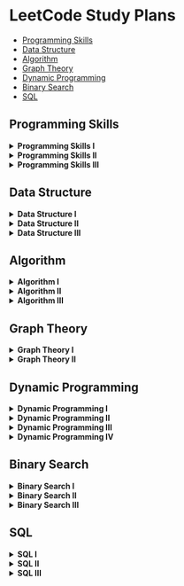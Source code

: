 # LeetCode Study Plans

- [Programming Skills](#programming-skills)
- [Data Structure](#data-structure)
- [Algorithm](#algorithm)
- [Graph Theory](#graph-theory)
- [Dynamic Programming](#dynamic-programming)
- [Binary Search](#binary-search)
- [SQL](#sql)

## Programming Skills

<details>
	<summary><b>Programming Skills I</b></summary>
	<ul>
		<li>1523. Count Odd Numbers in an Interval Range - *COMPLETED*</li>
		<li>1491. Average Salary Excluding the Minimum and Maximum Salary - *COMPLETED*</li>
		<li>0191. Number of 1 Bits - *COMPLETED*</li>
		<li>1281. Subtract the Product and Sum of Digits of an Integer - *COMPLETED*</li>
		<li>0976. Largest Perimeter Triangle - *COMPLETED*</li>
		<li>1779. Find Nearest Point That Has the Same X or Y Coordinate - *COMPLETED*</li>
		<li>1822. Sign of the Product of an Array - *COMPLETED*</li>
		<li>1502. Can Make Arithmetic Progression From Sequence</li>
		<li>0202. Happy Number</li>
		<li>1790. Check if One String Swap Can Make Strings Equal</li>
		<li>0589. N-ary Tree Preorder Traversal</li>
		<li>0496. Next Greater Element I</li>
		<li>1232. Check If It Is a Straight Line</li>
		<li>1588. Sum of All Odd Length Subarrays</li>
		<li>0283. Move Zeroes</li>
		<li>1672. Richest Customer Wealth</li>
		<li>1572. Matrix Diagonal Sum</li>
		<li>0566. Reshape the Matrix</li>
		<li>1768. Merge Strings Alternately</li>
		<li>1678. Goal Parser Interpretation</li>
		<li>0389. Find the Difference</li>
		<li>0709. To Lower Case</li>
		<li>1309. Decrypt String from Alphabet to Integer Mapping</li>
		<li>0953. Verifying an Alien Dictionary</li>
		<li>1290. Convert Binary Number in a Linked List to Integer</li>
		<li>0876. Middle of the Linked List</li>
		<li>0104. Maximum Depth of Binary Tree</li>
		<li>0404. Sum of Left Leaves</li>
		<li>1356. Sort Integers by The Number of 1 Bits</li>
		<li>0232. Implement Queue using Stacks</li>
		<li>0242. Valid Anagram</li>
		<li>0217. Contains Duplicate</li>
		<li>1603. Design Parking System</li>
		<li>0303. Range Sum Query - Immutable</li>
	</ul>
</details>
<details>
	<summary><b>Programming Skills II</b></summary>
	<ul>
		<li>0896. Monotonic Array</li>
		<li>0028. Implement strStr()</li>
		<li>0110. Balanced Binary Tree</li>
		<li>0459. Repeated Substring Pattern</li>
		<li>0150. Evaluate Reverse Polish Notation</li>
		<li>0066. Plus One</li>
		<li>1367. Linked List in Binary Tree</li>
		<li>0043. Multiply Strings</li>
		<li>0067. Add Binary</li>
		<li>0989. Add to Array-Form of Integer</li>
		<li>0739. Daily Temperatures</li>
		<li>0058. Length of Last Word</li>
		<li>0048. Rotate Image</li>
		<li>1886. Determine Whether Matrix Can Be Obtained By Rotation</li>
		<li>0054. Spiral Matrix</li>
		<li>0973. K Closest Points to Origin</li>
		<li>1630. Arithmetic Subarrays</li>
		<li>0429. N-ary Tree Level Order Traversal</li>
		<li>0503. Next Greater Element II</li>
		<li>0556. Next Greater Element III</li>
		<li>1376. Time Needed to Inform All Employees</li>
		<li>0049. Group Anagrams</li>
		<li>0438. Find All Anagrams in a String</li>
		<li>0713. Subarray Product Less Than K</li>
		<li>0304. Range Sum Query 2D - Immutable</li>
		<li>0910. Smallest Range II</li>
		<li>0143. Reorder List</li>
		<li>0138. Copy List with Random Pointer</li>
		<li>0002. Add Two Numbers</li>
		<li>0445. Add Two Numbers II</li>
		<li>0061. Rotate List</li>
		<li>0173. Binary Search Tree Iterator</li>
		<li>1845. Seat Reservation Manager</li>
		<li>0860. Lemonade Change</li>
		<li>0155. Min Stack</li>
		<li>0341. Flatten Nested List Iterator</li>
		<li>1797. Design Authentication Manager</li>
		<li>0707. Design Linked List</li>
		<li>0380. Insert Delete GetRandom O(1)</li>
		<li>0622. Design Circular Queue</li>
		<li>0729. My Calendar I</li>
	</ul>
</details>
<details>
	<summary><b>Programming Skills III</b></summary>
	<ul>
		<li>1634. Add Two Polynomials Represented as Linked Lists</li>
		<li>0369. Plus One Linked List</li>
		<li>1836. Remove Duplicates From an Unsorted Linked List</li>
		<li>0426. Convert Binary Search Tree to Sorted Doubly Linked List</li>
		<li>0325. Maximum Size Subarray Sum Equals k</li>
		<li>0209. Minimum Size Subarray Sum</li>
		<li>0525. Contiguous Array</li>
		<li>1798. Maximum Number of Consecutive Values You Can Make</li>
		<li>0255. Verify Preorder Sequence in Binary Search Tree</li>
		<li>0224. Basic Calculator</li>
		<li>0901. Online Stock Span</li>
		<li>0241. Different Ways to Add Parentheses</li>
		<li>0449. Serialize and Deserialize BST</li>
		<li>0008. String to Integer (atoi)</li>
		<li>0148. Sort List</li>
		<li>0023. Merge k Sorted Lists</li>
		<li>0708. Insert into a Sorted Circular Linked List</li>
		<li>0282. Expression Add Operators</li>
		<li>0227. Basic Calculator II</li>
		<li>0772. Basic Calculator III</li>
		<li>0641. Design Circular Deque</li>
		<li>1352. Product of the Last K Numbers</li>
		<li>1597. Build Binary Expression Tree From Infix Expression</li>
		<li>0214. Shortest Palindrome</li>
		<li>0065. Valid Number</li>
		<li>0208. Implement Trie (Prefix Tree)</li>
		<li>1804. Implement Trie II (Prefix Tree)</li>
		<li>0642. Design Search Autocomplete System</li>
		<li>0295. Find Median from Data Stream</li>
		<li>0895. Maximum Frequency Stack</li>
		<li>0146. LRU Cache</li>
		<li>0211. Design Add and Search Words Data Structure</li>
		<li>0297. Serialize and Deserialize Binary Tree</li>
		<li>0281. Zigzag Iterator</li>
		<li>0348. Design Tic-Tac-Toe</li>
		<li>1166. Design File System</li>
		<li>1586. Binary Search Tree Iterator II</li>
		<li>1570. Dot Product of Two Sparse Vectors</li>
		<li>1244. Design A Leaderboard</li>
		<li>1628. Design an Expression Tree With Evaluate Function</li>
		<li>0460. LFU Cache</li>
		<li>0244. Shortest Word Distance II</li>
		<li>0353. Design Snake Game</li>
		<li>0251. Flatten 2D Vector</li>
		<li>1622. Fancy Sequence</li>
		<li>0855. Exam Room</li>
		<li>0635. Design Log Storage System</li>
		<li>0631. Design Excel Sum Formula</li>
		<li>0307. Range Sum Query - Mutable</li>
		<li>0535. Encode and Decode TinyURL</li>
		<li>0431. Encode N-ary Tree to Binary Tree</li>
		<li>0381. Insert Delete GetRandom O(1) - Duplicates allowed</li>
		<li>1396. Design Underground System</li>
		<li>0715. Range Module</li>
	</ul>
</details>

## Data Structure

<details>
	<summary><b>Data Structure I</b></summary>
	<ul>
		<li>0217. Contains Duplicate</li>
		<li>0053. Maximum Subarray</li>
		<li>0001. Two Sum</li>
		<li>0088. Merge Sorted Array</li>
		<li>0350. Intersection of Two Arrays II</li>
		<li>0121. Best Time to Buy and Sell Stock</li>
		<li>0566. Reshape the Matrix</li>
		<li>0118. Pascal's Triangle</li>
		<li>0036. Valid Sudoku</li>
		<li>0074. Search a 2D Matrix</li>
		<li>0387. First Unique Character in a String</li>
		<li>0383. Ransom Note</li>
		<li>0242. Valid Anagram</li>
		<li>0141. Linked List Cycle</li>
		<li>0021. Merge Two Sorted Lists</li>
		<li>0203. Remove Linked List Elements</li>
		<li>0206. Reverse Linked List</li>
		<li>0083. Remove Duplicates from Sorted List</li>
		<li>0020. Valid Parentheses</li>
		<li>0232. Implement Queue using Stacks</li>
		<li>0144. Binary Tree Preorder Traversal</li>
		<li>0094. Binary Tree Inorder Traversal</li>
		<li>0145. Binary Tree Postorder Traversal</li>
		<li>0102. Binary Tree Level Order Traversal</li>
		<li>0104. Maximum Depth of Binary Tree</li>
		<li>0101. Symmetric Tree</li>
		<li>0226. Invert Binary Tree</li>
		<li>0112. Path Sum</li>
		<li>0700. Search in a Binary Search Tree</li>
		<li>0701. Insert into a Binary Search Tree</li>
		<li>0098. Validate Binary Search Tree</li>
		<li>0653. Two Sum IV - Input is a BST</li>
		<li>0235. Lowest Common Ancestor of a Binary Search Tree</li>
	</ul>
</details>
<details>
	<summary><b>Data Structure II</b></summary>
	<ul>
		<li>0136. Single Number</li>
		<li>0169. Majority Element</li>
		<li>0015. 3Sum</li>
		<li>0075. Sort Colors</li>
		<li>0056. Merge Intervals</li>
		<li>0706. Design HashMap</li>
		<li>0119. Pascal's Triangle II</li>
		<li>0048. Rotate Image</li>
		<li>0059. Spiral Matrix II</li>
		<li>0240. Search a 2D Matrix II</li>
		<li>0435. Non-overlapping Intervals</li>
		<li>0334. Increasing Triplet Subsequence</li>
		<li>0238. Product of Array Except Self</li>
		<li>0560. Subarray Sum Equals K</li>
		<li>0415. Add Strings</li>
		<li>0409. Longest Palindrome</li>
		<li>0290. Word Pattern</li>
		<li>0763. Partition Labels</li>
		<li>0049. Group Anagrams</li>
		<li>0043. Multiply Strings</li>
		<li>0187. Repeated DNA Sequences</li>
		<li>0005. Longest Palindromic Substring</li>
		<li>0002. Add Two Numbers</li>
		<li>0142. Linked List Cycle II</li>
		<li>0160. Intersection of Two Linked Lists</li>
		<li>0082. Remove Duplicates from Sorted List II</li>
		<li>0024. Swap Nodes in Pairs</li>
		<li>0707. Design Linked List</li>
		<li>0025. Reverse Nodes in k-Group</li>
		<li>0143. Reorder List</li>
		<li>0155. Min Stack</li>
		<li>1249. Minimum Remove to Make Valid Parentheses</li>
		<li>1823. Find the Winner of the Circular Game</li>
		<li>0108. Convert Sorted Array to Binary Search Tree</li>
		<li>0105. Construct Binary Tree from Preorder and Inorder Traversal</li>
		<li>0103. Binary Tree Zigzag Level Order Traversal</li>
		<li>0199. Binary Tree Right Side View</li>
		<li>0113. Path Sum II</li>
		<li>0450. Delete Node in a BST</li>
		<li>0230. Kth Smallest Element in a BST</li>
		<li>0173. Binary Search Tree Iterator</li>
		<li>0236. Lowest Common Ancestor of a Binary Tree</li>
		<li>0297. Serialize and Deserialize Binary Tree</li>
		<li>0997. Find the Town Judge</li>
		<li>1557. Minimum Number of Vertices to Reach All Nodes</li>
		<li>0841. Keys and Rooms</li>
		<li>0215. Kth Largest Element in an Array</li>
		<li>0347. Top K Frequent Elements</li>
		<li>0451. Sort Characters By Frequency</li>
		<li>0973. K Closest Points to Origin</li>
	</ul>
</details>
<details>
	<summary><b>Data Structure III</b></summary>
	<ul>
		<li>0325. Maximum Size Subarray Sum Equals k</li>
		<li>1151. Minimum Swaps to Group All 1's Together</li>
		<li>1588. Sum of All Odd Length Subarrays</li>
		<li>0452. Minimum Number of Arrows to Burst Balloons</li>
		<li>0128. Longest Consecutive Sequence</li>
		<li>0454. 4Sum II</li>
		<li>0448. Find All Numbers Disappeared in an Array</li>
		<li>1427. Perform String Shifts</li>
		<li>0409. Longest Palindrome</li>
		<li>0187. Repeated DNA Sequences</li>
		<li>0005. Longest Palindromic Substring</li>
		<li>0044. Wildcard Matching</li>
		<li>0214. Shortest Palindrome</li>
		<li>1634. Add Two Polynomials Represented as Linked Lists</li>
		<li>0369. Plus One Linked List</li>
		<li>0148. Sort List</li>
		<li>0138. Copy List with Random Pointer</li>
		<li>0430. Flatten a Multilevel Doubly Linked List</li>
		<li>0281. Zigzag Iterator</li>
		<li>0394. Decode String</li>
		<li>0739. Daily Temperatures</li>
		<li>0042. Trapping Rain Water</li>
		<li>0402. Remove K Digits</li>
		<li>0456. 132 Pattern</li>
		<li>0084. Largest Rectangle in Histogram</li>
		<li>0862. Shortest Subarray with Sum at Least K</li>
		<li>1602. Find Nearest Right Node in Binary Tree</li>
		<li>1469. Find All The Lonely Nodes</li>
		<li>1522. Diameter of N-Ary Tree</li>
		<li>0337. House Robber III</li>
		<li>1325. Delete Leaves With a Given Value</li>
		<li>0366. Find Leaves of Binary Tree</li>
		<li>0124. Binary Tree Maximum Path Sum</li>
		<li>0968. Binary Tree Cameras</li>
		<li>0886. Possible Bipartition</li>
		<li>0787. Cheapest Flights Within K Stops</li>
		<li>0261. Graph Valid Tree</li>
		<li>0547. Number of Provinces</li>
		<li>0990. Satisfiability of Equality Equations</li>
		<li>1319. Number of Operations to Make Network Connected</li>
		<li>0305. Number of Islands II</li>
		<li>1579. Remove Max Number of Edges to Keep Graph Fully Traversable</li>
		<li>0323. Number of Connected Components in an Undirected Graph</li>
		<li>1101. The Earliest Moment When Everyone Become Friends</li>
		<li>0253. Meeting Rooms II</li>
		<li>0023. Merge k Sorted Lists</li>
		<li>0378. Kth Smallest Element in a Sorted Matrix</li>
		<li>0295. Find Median from Data Stream</li>
		<li>0358. Rearrange String k Distance Apart</li>
		<li>0759. Employee Free Time</li>
		<li>0218. The Skyline Problem</li>
		<li>1756. Design Most Recently Used Queue</li>
		<li>0729. My Calendar I</li>
		<li>1606. Find Servers That Handled Most Number of Requests</li>
		<li>0208. Implement Trie (Prefix Tree)</li>
		<li>0211. Design Add and Search Words Data Structure</li>
		<li>1858. Longest Word With All Prefixes</li>
		<li>0212. Word Search II</li>
		<li>0336. Palindrome Pairs</li>
		<li>0642. Design Search Autocomplete System</li>
	</ul>
</details>

## Algorithm

<details>
	<summary><b>Algorithm I</b></summary>
	<ul>
		<li>0704. Binary Search</li>
		<li>0278. First Bad Version</li>
		<li>0035. Search Insert Position</li>
		<li>0977. Squares of a Sorted Array</li>
		<li>0189. Rotate Array</li>
		<li>0283. Move Zeroes</li>
		<li>0167. Two Sum II - Input Array Is Sorted</li>
		<li>0344. Reverse String</li>
		<li>0557. Reverse Words in a String III</li>
		<li>0876. Middle of the Linked List</li>
		<li>0019. Remove Nth Node From End of List</li>
		<li>0003. Longest Substring Without Repeating Characters</li>
		<li>0567. Permutation in String</li>
		<li>0733. Flood Fill</li>
		<li>0695. Max Area of Island</li>
		<li>0617. Merge Two Binary Trees</li>
		<li>0116. Populating Next Right Pointers in Each Node</li>
		<li>0542. 01 Matrix</li>
		<li>0994. Rotting Oranges</li>
		<li>0021. Merge Two Sorted Lists</li>
		<li>0206. Reverse Linked List</li>
		<li>0077. Combinations</li>
		<li>0046. Permutations</li>
		<li>0784. Letter Case Permutation</li>
		<li>0070. Climbing Stairs</li>
		<li>0198. House Robber</li>
		<li>0120. Triangle</li>
		<li>0231. Power of Two</li>
		<li>0191. Number of 1 Bits</li>
		<li>0190. Reverse Bits</li>
		<li>0136. Single Number</li>
	</ul>
</details>
<details>
	<summary><b>Algorithm II</b></summary>
	<ul>
		<li>0034. Find First and Last Position of Element in Sorted Array</li>
		<li>0033. Search in Rotated Sorted Array</li>
		<li>0074. Search a 2D Matrix</li>
		<li>0153. Find Minimum in Rotated Sorted Array</li>
		<li>0162. Find Peak Element</li>
		<li>0082. Remove Duplicates from Sorted List II</li>
		<li>0015. 3Sum</li>
		<li>0844. Backspace String Compare</li>
		<li>0986. Interval List Intersections</li>
		<li>0011. Container With Most Water</li>
		<li>0438. Find All Anagrams in a String</li>
		<li>0713. Subarray Product Less Than K</li>
		<li>0209. Minimum Size Subarray Sum</li>
		<li>0200. Number of Islands</li>
		<li>0547. Number of Provinces</li>
		<li>0117. Populating Next Right Pointers in Each Node II</li>
		<li>0572. Subtree of Another Tree</li>
		<li>1091. Shortest Path in Binary Matrix</li>
		<li>0130. Surrounded Regions</li>
		<li>0797. All Paths From Source to Target</li>
		<li>0078. Subsets</li>
		<li>0090. Subsets II</li>
		<li>0047. Permutations II</li>
		<li>0039. Combination Sum</li>
		<li>0040. Combination Sum II</li>
		<li>0017. Letter Combinations of a Phone Number</li>
		<li>0022. Generate Parentheses</li>
		<li>0079. Word Search</li>
		<li>0213. House Robber II</li>
		<li>0055. Jump Game</li>
		<li>0045. Jump Game II</li>
		<li>0062. Unique Paths</li>
		<li>0005. Longest Palindromic Substring</li>
		<li>0413. Arithmetic Slices</li>
		<li>0091. Decode Ways</li>
		<li>0139. Word Break</li>
		<li>0300. Longest Increasing Subsequence</li>
		<li>0673. Number of Longest Increasing Subsequence</li>
		<li>1143. Longest Common Subsequence</li>
		<li>0583. Delete Operation for Two Strings</li>
		<li>0072. Edit Distance</li>
		<li>0322. Coin Change</li>
		<li>0343. Integer Break</li>
		<li>0201. Bitwise AND of Numbers Range</li>
		<li>0384. Shuffle an Array</li>
		<li>0202. Happy Number</li>
		<li>0149. Max Points on a Line</li>
	</ul>
</details>
<details>
	<summary><b>Algorithm III</b></summary>
	<ul>
		<li>1060. Missing Element in Sorted Array</li>
		<li>1901. Find a Peak Element II</li>
		<li>1231. Divide Chocolate</li>
		<li>1182. Shortest Distance to Target Color</li>
		<li>1229. Meeting Scheduler</li>
		<li>0287. Find the Duplicate Number</li>
		<li>0042. Trapping Rain Water</li>
		<li>1868. Product of Two Run-Length Encoded Arrays</li>
		<li>0159. Longest Substring with At Most Two Distinct Characters</li>
		<li>0340. Longest Substring with At Most K Distinct Characters</li>
		<li>1004. Max Consecutive Ones III</li>
		<li>0239. Sliding Window Maximum</li>
		<li>0076. Minimum Window Substring</li>
		<li>0286. Walls and Gates</li>
		<li>0417. Pacific Atlantic Water Flow</li>
		<li>1469. Find All The Lonely Nodes</li>
		<li>0582. Kill Process</li>
		<li>0863. All Nodes Distance K in Binary Tree</li>
		<li>0752. Open the Lock</li>
		<li>1319. Number of Operations to Make Network Connected</li>
		<li>1368. Minimum Cost to Make at Least One Valid Path in a Grid</li>
		<li>1192. Critical Connections in a Network</li>
		<li>0254. Factor Combinations</li>
		<li>0394. Decode String</li>
		<li>0051. N-Queens</li>
		<li>0037. Sudoku Solver</li>
		<li>0010. Regular Expression Matching</li>
		<li>0241. Different Ways to Add Parentheses</li>
		<li>0301. Remove Invalid Parentheses</li>
		<li>0489. Robot Room Cleaner</li>
		<li>0053. Maximum Subarray</li>
		<li>0004. Median of Two Sorted Arrays</li>
		<li>0315. Count of Smaller Numbers After Self</li>
		<li>0309. Best Time to Buy and Sell Stock with Cooldown</li>
		<li>0714. Best Time to Buy and Sell Stock with Transaction Fee</li>
		<li>0410. Split Array Largest Sum</li>
		<li>0337. House Robber III</li>
		<li>0221. Maximal Square</li>
		<li>0085. Maximal Rectangle</li>
		<li>0486. Predict the Winner</li>
		<li>0131. Palindrome Partitioning</li>
		<li>0132. Palindrome Partitioning II</li>
		<li>0416. Partition Equal Subset Sum</li>
		<li>0983. Minimum Cost For Tickets</li>
		<li>0123. Best Time to Buy and Sell Stock III</li>
		<li>0174. Dungeon Game</li>
		<li>0207. Course Schedule</li>
		<li>0210. Course Schedule II</li>
		<li>0310. Minimum Height Trees</li>
		<li>0329. Longest Increasing Path in a Matrix</li>
		<li>1136. Parallel Courses</li>
		<li>0269. Alien Dictionary</li>
		<li>0260. Single Number III</li>
		<li>0864. Shortest Path to Get All Keys</li>
		<li>0995. Minimum Number of K Consecutive Bit Flips</li>
		<li>1396. Design Underground System</li>
		<li>0146. LRU Cache</li>
		<li>0981. Time Based Key-Value Store</li>
		<li>0715. Range Module</li>
		<li>0460. LFU Cache</li>
	</ul>
</details>

## Graph Theory

<details>
	<summary><b>Graph Theory I</b></summary>
	<ul>
		<li>0733. Flood Fill</li>
		<li>0200. Number of Islands</li>
		<li>0695. Max Area of Island</li>
		<li>1254. Number of Closed Islands</li>
		<li>1020. Number of Enclaves</li>
		<li>1905. Count Sub Islands</li>
		<li>1162. As Far from Land as Possible</li>
		<li>0417. Pacific Atlantic Water Flow</li>
		<li>1091. Shortest Path in Binary Matrix</li>
		<li>0542. 01 Matrix</li>
		<li>0934. Shortest Bridge</li>
		<li>1926. Nearest Exit from Entrance in Maze</li>
		<li>0797. All Paths From Source to Target</li>
		<li>0841. Keys and Rooms</li>
		<li>0547. Number of Provinces</li>
		<li>1319. Number of Operations to Make Network Connected</li>
		<li>1376. Time Needed to Inform All Employees</li>
		<li>0802. Find Eventual Safe States</li>
		<li>1129. Shortest Path with Alternating Colors</li>
		<li>1466. Reorder Routes to Make All Paths Lead to the City Zero</li>
		<li>0847. Shortest Path Visiting All Nodes</li>
		<li>1306. Jump Game III</li>
		<li>1654. Minimum Jumps to Reach Home</li>
		<li>0365. Water and Jug Problem</li>
		<li>0433. Minimum Genetic Mutation</li>
		<li>0752. Open the Lock</li>
		<li>0127. Word Ladder</li>
		<li>0997. Find the Town Judge</li>
		<li>1557. Minimum Number of Vertices to Reach All Nodes</li>
		<li>1615. Maximal Network Rank</li>
		<li>0886. Possible Bipartition</li>
		<li>0785. Is Graph Bipartite?</li>
	</ul>
</details>
<details>
	<summary><b>Graph Theory II</b></summary>
	<ul>
		<li>0261. Graph Valid Tree</li>
		<li>0684. Redundant Connection</li>
		<li>0685. Redundant Connection II</li>
		<li>1579. Remove Max Number of Edges to Keep Graph Fully Traversable</li>
		<li>1101. The Earliest Moment When Everyone Become Friends</li>
		<li>0990. Satisfiability of Equality Equations</li>
		<li>1061. Lexicographically Smallest Equivalent String</li>
		<li>0737. Sentence Similarity II</li>
		<li>1258. Synonymous Sentences</li>
		<li>1202. Smallest String With Swaps</li>
		<li>0721. Accounts Merge</li>
		<li>0839. Similar String Groups</li>
		<li>0305. Number of Islands II</li>
		<li>0924. Minimize Malware Spread</li>
		<li>0928. Minimize Malware Spread II</li>
		<li>1627. Graph Connectivity With Threshold</li>
		<li>1697. Checking Existence of Edge Length Limited Paths</li>
		<li>0352. Data Stream as Disjoint Intervals</li>
		<li>0207. Course Schedule</li>
		<li>0210. Course Schedule II</li>
		<li>0310. Minimum Height Trees</li>
		<li>1136. Parallel Courses</li>
		<li>0269. Alien Dictionary</li>
		<li>1857. Largest Color Value in a Directed Graph</li>
		<li>1591. Strange Printer II</li>
		<li>1203. Sort Items by Groups Respecting Dependencies</li>
		<li>1135. Connecting Cities With Minimum Cost</li>
		<li>1584. Min Cost to Connect All Points</li>
		<li>1168. Optimize Water Distribution in a Village</li>
		<li>0778. Swim in Rising Water</li>
		<li>1489. Find Critical and Pseudo-Critical Edges in Minimum Spanning Tree</li>
		<li>0787. Cheapest Flights Within K Stops</li>
		<li>1631. Path With Minimum Effort</li>
		<li>1514. Path with Maximum Probability</li>
		<li>1928. Minimum Cost to Reach Destination in Time</li>
		<li>1368. Minimum Cost to Make at Least One Valid Path in a Grid</li>
		<li>0743. Network Delay Time</li>
		<li>0505. The Maze II</li>
		<li>0499. The Maze III</li>
		<li>1334. Find the City With the Smallest Number of Neighbors at a Threshold Distance</li>
		<li>1462. Course Schedule IV</li>
		<li>1786. Number of Restricted Paths From First to Last Node</li>
		<li>0323. Number of Connected Components in an Undirected Graph</li>
		<li>0490. The Maze</li>
		<li>0317. Shortest Distance from All Buildings</li>
		<li>1263. Minimum Moves to Move a Box to Their Target Location</li>
		<li>1345. Jump Game IV</li>
		<li>0864. Shortest Path to Get All Keys</li>
		<li>0913. Cat and Mouse</li>
		<li>0694. Number of Distinct Islands</li>
		<li>0834. Sum of Distances in Tree</li>
		<li>1494. Parallel Courses II</li>
		<li>1192. Critical Connections in a Network</li>
	</ul>
</details>

## Dynamic Programming

<details>
	<summary><b>Dynamic Programming I</b></summary>
	<ul>
		<li>0509. Fibonacci Number</li>
		<li>1137. N-th Tribonacci Number</li>
		<li>0070. Climbing Stairs</li>
		<li>0746. Min Cost Climbing Stairs</li>
		<li>0198. House Robber</li>
		<li>0213. House Robber II</li>
		<li>0740. Delete and Earn</li>
		<li>0055. Jump Game</li>
		<li>0045. Jump Game II</li>
		<li>0053. Maximum Subarray</li>
		<li>0918. Maximum Sum Circular Subarray</li>
		<li>0152. Maximum Product Subarray</li>
		<li>1567. Maximum Length of Subarray With Positive Product</li>
		<li>1014. Best Sightseeing Pair</li>
		<li>0121. Best Time to Buy and Sell Stock</li>
		<li>0122. Best Time to Buy and Sell Stock II</li>
		<li>0309. Best Time to Buy and Sell Stock with Cooldown</li>
		<li>0714. Best Time to Buy and Sell Stock with Transaction Fee</li>
		<li>0139. Word Break</li>
		<li>0042. Trapping Rain Water</li>
		<li>0413. Arithmetic Slices</li>
		<li>0091. Decode Ways</li>
		<li>0264. Ugly Number II</li>
		<li>0096. Unique Binary Search Trees</li>
		<li>0118. Pascal's Triangle</li>
		<li>0119. Pascal's Triangle II</li>
		<li>0931. Minimum Falling Path Sum</li>
		<li>0120. Triangle</li>
		<li>1314. Matrix Block Sum</li>
		<li>0304. Range Sum Query 2D - Immutable</li>
		<li>0062. Unique Paths</li>
		<li>0063. Unique Paths II</li>
		<li>0064. Minimum Path Sum</li>
		<li>0221. Maximal Square</li>
		<li>0005. Longest Palindromic Substring</li>
		<li>0516. Longest Palindromic Subsequence</li>
		<li>0300. Longest Increasing Subsequence</li>
		<li>0376. Wiggle Subsequence</li>
		<li>0392. Is Subsequence</li>
		<li>1143. Longest Common Subsequence</li>
		<li>0072. Edit Distance</li>
		<li>0322. Coin Change</li>
		<li>0518. Coin Change 2</li>
		<li>0377. Combination Sum IV</li>
		<li>0343. Integer Break</li>
		<li>0279. Perfect Squares</li>
	</ul>
</details>
<details>
	<summary><b>Dynamic Programming II</b></summary>
	<ul>
		<li>0509. Fibonacci Number</li>
		<li>0070. Climbing Stairs</li>
		<li>0746. Min Cost Climbing Stairs</li>
		<li>0053. Maximum Subarray</li>
		<li>0198. House Robber</li>
		<li>0213. House Robber II</li>
		<li>0256. Paint House</li>
		<li>0265. Paint House II</li>
		<li>0121. Best Time to Buy and Sell Stock</li>
		<li>0714. Best Time to Buy and Sell Stock with Transaction Fee</li>
		<li>0309. Best Time to Buy and Sell Stock with Cooldown</li>
		<li>0152. Maximum Product Subarray</li>
		<li>0487. Max Consecutive Ones II</li>
		<li>0376. Wiggle Subsequence</li>
		<li>1746. Maximum Subarray Sum After One Operation</li>
		<li>1230. Toss Strange Coins</li>
		<li>1143. Longest Common Subsequence</li>
		<li>1035. Uncrossed Lines</li>
		<li>0712. Minimum ASCII Delete Sum for Two Strings</li>
		<li>0300. Longest Increasing Subsequence</li>
		<li>0673. Number of Longest Increasing Subsequence</li>
		<li>1048. Longest String Chain</li>
		<li>0646. Maximum Length of Pair Chain</li>
		<li>0368. Largest Divisible Subset</li>
		<li>0647. Palindromic Substrings</li>
		<li>0005. Longest Palindromic Substring</li>
		<li>1055. Shortest Way to Form String</li>
		<li>0516. Longest Palindromic Subsequence</li>
		<li>0064. Minimum Path Sum</li>
		<li>0562. Longest Line of Consecutive One in Matrix</li>
		<li>1182. Shortest Distance to Target Color</li>
		<li>0343. Integer Break</li>
		<li>0238. Product of Array Except Self</li>
		<li>0139. Word Break</li>
		<li>0254. Factor Combinations</li>
		<li>0329. Longest Increasing Path in a Matrix</li>
		<li>0062. Unique Paths</li>
		<li>0063. Unique Paths II</li>
		<li>0576. Out of Boundary Paths</li>
		<li>0650. 2 Keys Keyboard</li>
		<li>0361. Bomb Enemy</li>
		<li>0096. Unique Binary Search Trees</li>
		<li>1130. Minimum Cost Tree From Leaf Values</li>
		<li>0322. Coin Change</li>
		<li>0518. Coin Change 2</li>
		<li>0039. Combination Sum</li>
		<li>0279. Perfect Squares</li>
		<li>0416. Partition Equal Subset Sum</li>
		<li>0494. Target Sum</li>
	</ul>
</details>
<details>
	<summary><b>Dynamic Programming III</b></summary>
	<ul>
		<li>1884. Egg Drop With 2 Eggs and N Floors</li>
		<li>0887. Super Egg Drop</li>
		<li>0123. Best Time to Buy and Sell Stock III</li>
		<li>0188. Best Time to Buy and Sell Stock IV</li>
		<li>1751. Maximum Number of Events That Can Be Attended II</li>
		<li>1235. Maximum Profit in Job Scheduling</li>
		<li>1259. Handshakes That Don't Cross</li>
		<li>1478. Allocate Mailboxes</li>
		<li>0115. Distinct Subsequences</li>
		<li>0435. Non-overlapping Intervals</li>
		<li>0452. Minimum Number of Arrows to Burst Balloons</li>
		<li>0072. Edit Distance</li>
		<li>1682. Longest Palindromic Subsequence II</li>
		<li>1062. Longest Repeating Substring</li>
		<li>1092. Shortest Common Supersequence</li>
		<li>0010. Regular Expression Matching</li>
		<li>1216. Valid Palindrome III</li>
		<li>0727. Minimum Window Subsequence</li>
		<li>0741. Cherry Pickup</li>
		<li>1463. Cherry Pickup II</li>
		<li>0140. Word Break II</li>
		<li>0351. Android Unlock Patterns</li>
		<li>0688. Knight Probability in Chessboard</li>
		<li>0750. Number Of Corner Rectangles</li>
		<li>0651. 4 Keys Keyboard</li>
		<li>0634. Find the Derangement of An Array</li>
		<li>1692. Count Ways to Distribute Candies</li>
		<li>0418. Sentence Screen Fitting</li>
		<li>0312. Burst Balloons</li>
		<li>1246. Palindrome Removal</li>
		<li>0040. Combination Sum II</li>
		<li>0983. Minimum Cost For Tickets</li>
		<li>1049. Last Stone Weight II</li>
		<li>0879. Profitable Schemes</li>
		<li>0486. Predict the Winner</li>
		<li>1406. Stone Game III</li>
		<li>1510. Stone Game IV</li>
		<li>0464. Can I Win</li>
		<li>1140. Stone Game II</li>
		<li>0698. Partition to K Equal Sum Subsets</li>
		<li>1066. Campus Bikes II</li>
		<li>1434. Number of Ways to Wear Different Hats to Each Other</li>
		<li>0902. Numbers At Most N Given Digit Set</li>
		<li>0600. Non-negative Integers without Consecutive Ones</li>
		<li>1067. Digit Count in Range</li>
		<li>0298. Binary Tree Longest Consecutive Sequence</li>
		<li>0549. Binary Tree Longest Consecutive Sequence II</li>
		<li>0333. Largest BST Subtree</li>
		<li>1273. Delete Tree Nodes</li>
		<li>0568. Maximum Vacation Days</li>
	</ul>
</details>
<details>
	<summary><b>Dynamic Programming IV</b></summary>
	<ul>
		<li>0123. Best Time to Buy and Sell Stock III</li>
		<li>0188. Best Time to Buy and Sell Stock IV</li>
		<li>1751. Maximum Number of Events That Can Be Attended II</li>
		<li>1235. Maximum Profit in Job Scheduling</li>
		<li>1259. Handshakes That Don't Cross</li>
		<li>1478. Allocate Mailboxes</li>
		<li>0032. Longest Valid Parentheses</li>
		<li>1105. Filling Bookcase Shelves</li>
		<li>1277. Count Square Submatrices with All Ones</li>
		<li>0361. Bomb Enemy</li>
		<li>1155. Number of Dice Rolls With Target Sum</li>
		<li>1269. Number of Ways to Stay in the Same Place After Some Steps</li>
		<li>1575. Count All Possible Routes</li>
		<li>1639. Number of Ways to Form a Target String Given a Dictionary</li>
		<li>0940. Distinct Subsequences II</li>
		<li>1866. Number of Ways to Rearrange Sticks With K Sticks Visible</li>
		<li>1420. Build Array Where You Can Find The Maximum Exactly K Comparisons</li>
		<li>0688. Knight Probability in Chessboard</li>
		<li>0837. New 21 Game</li>
		<li>1547. Minimum Cost to Cut a Stick</li>
		<li>1312. Minimum Insertion Steps to Make a String Palindrome</li>
		<li>1278. Palindrome Partitioning III</li>
		<li>1000. Minimum Cost to Merge Stones</li>
		<li>0664. Strange Printer</li>
		<li>0546. Remove Boxes</li>
		<li>0294. Flip Game II</li>
		<li>1406. Stone Game III</li>
		<li>1510. Stone Game IV</li>
		<li>1140. Stone Game II</li>
		<li>0526. Beautiful Arrangement</li>
		<li>1879. Minimum XOR Sum of Two Arrays</li>
		<li>0980. Unique Paths III</li>
		<li>0847. Shortest Path Visiting All Nodes</li>
		<li>1125. Smallest Sufficient Team</li>
		<li>0691. Stickers to Spell Word</li>
		<li>1655. Distribute Repeating Integers</li>
		<li>1349. Maximum Students Taking Exam</li>
		<li>1434. Number of Ways to Wear Different Hats to Each Other</li>
		<li>1799. Maximize Score After N Operations</li>
		<li>1815. Maximum Number of Groups Getting Fresh Donuts</li>
		<li>1012. Numbers With Repeated Digits</li>
		<li>1067. Digit Count in Range</li>
		<li>0865. Smallest Subtree with all the Deepest Nodes</li>
		<li>1372. Longest ZigZag Path in a Binary Tree</li>
		<li>0894. All Possible Full Binary Trees</li>
		<li>0337. House Robber III</li>
		<li>0124. Binary Tree Maximum Path Sum</li>
		<li>1130. Minimum Cost Tree From Leaf Values</li>
		<li>0968. Binary Tree Cameras</li>
		<li>1483. Kth Ancestor of a Tree Node</li>
		<li>1425. Constrained Subsequence Sum</li>
		<li>0446. Arithmetic Slices II - Subsequence</li>
		<li>0975. Odd Even Jump</li>
		<li>1687. Delivering Boxes from Storage to Ports</li>
		<li>1055. Shortest Way to Form String</li>
		<li>0174. Dungeon Game</li>
		<li>0514. Freedom Trail</li>
		<li>1473. Paint House III</li>
		<li>0471. Encode String with Shortest Length</li>
		<li>1240. Tiling a Rectangle with the Fewest Squares</li>
	</ul>
</details>

## Binary Search

<details>
	<summary><b>Binary Search I</b></summary>
	<ul>
		<li>0704. Binary Search</li>
		<li>0374. Guess Number Higher or Lower</li>
		<li>0035. Search Insert Position</li>
		<li>0852. Peak Index in a Mountain Array</li>
		<li>0367. Valid Perfect Square</li>
		<li>1385. Find the Distance Value Between Two Arrays</li>
		<li>0069. Sqrt(x)</li>
		<li>0744. Find Smallest Letter Greater Than Target</li>
		<li>0278. First Bad Version</li>
		<li>0034. Find First and Last Position of Element in Sorted Array</li>
		<li>0441. Arranging Coins</li>
		<li>1539. Kth Missing Positive Number</li>
		<li>0167. Two Sum II - Input Array Is Sorted</li>
		<li>1608. Special Array With X Elements Greater Than or Equal X</li>
		<li>1351. Count Negative Numbers in a Sorted Matrix</li>
		<li>0074. Search a 2D Matrix</li>
		<li>1337. The K Weakest Rows in a Matrix</li>
		<li>1346. Check If N and Its Double Exist</li>
		<li>0350. Intersection of Two Arrays II</li>
		<li>0633. Sum of Square Numbers</li>
		<li>1855. Maximum Distance Between a Pair of Values</li>
		<li>0033. Search in Rotated Sorted Array</li>
		<li>0153. Find Minimum in Rotated Sorted Array</li>
	</ul>
</details>
<details>
	<summary><b>Binary Search II</b></summary>
	<ul>
		<li>0209. Minimum Size Subarray Sum</li>
		<li>0611. Valid Triangle Number</li>
		<li>0658. Find K Closest Elements</li>
		<li>1894. Find the Student that Will Replace the Chalk</li>
		<li>0300. Longest Increasing Subsequence</li>
		<li>1760. Minimum Limit of Balls in a Bag</li>
		<li>0875. Koko Eating Bananas</li>
		<li>1552. Magnetic Force Between Two Balls</li>
		<li>0287. Find the Duplicate Number</li>
		<li>1283. Find the Smallest Divisor Given a Threshold</li>
		<li>1898. Maximum Number of Removable Characters</li>
		<li>1870. Minimum Speed to Arrive on Time</li>
		<li>1482. Minimum Number of Days to Make m Bouquets</li>
		<li>1818. Minimum Absolute Sum Difference</li>
		<li>0240. Search a 2D Matrix II</li>
		<li>0275. H-Index II</li>
		<li>1838. Frequency of the Most Frequent Element</li>
		<li>0540. Single Element in a Sorted Array</li>
		<li>0222. Count Complete Tree Nodes</li>
		<li>1712. Ways to Split Array Into Three Subarrays</li>
		<li>0826. Most Profit Assigning Work</li>
		<li>0436. Find Right Interval</li>
		<li>0081. Search in Rotated Sorted Array II</li>
		<li>0162. Find Peak Element</li>
		<li>0154. Find Minimum in Rotated Sorted Array II</li>
		<li>0528. Random Pick with Weight</li>
		<li>1508. Range Sum of Sorted Subarray Sums</li>
		<li>1574. Shortest Subarray to be Removed to Make Array Sorted</li>
		<li>1292. Maximum Side Length of a Square with Sum Less than or Equal to Threshold</li>
		<li>1498. Number of Subsequences That Satisfy the Given Sum Condition</li>
		<li>0981. Time Based Key-Value Store</li>
		<li>1300. Sum of Mutated Array Closest to Target</li>
		<li>1802. Maximum Value at a Given Index in a Bounded Array</li>
		<li>1901. Find a Peak Element II</li>
		<li>1146. Snapshot Array</li>
		<li>1488. Avoid Flood in The City</li>
		<li>1562. Find Latest Group of Size M</li>
		<li>1648. Sell Diminishing-Valued Colored Balls</li>
		<li>1201. Ugly Number III</li>
		<li>0911. Online Election</li>
	</ul>
</details>
<details>
	<summary><b>Binary Search III</b></summary>
	<ul>
		<li>1213. Intersection of Three Sorted Arrays</li>
		<li>1099. Two Sum Less Than K</li>
		<li>1150. Check If a Number Is Majority Element in a Sorted Array</li>
		<li>1428. Leftmost Column with at Least a One</li>
		<li>0702. Search in a Sorted Array of Unknown Size</li>
		<li>1011. Capacity To Ship Packages Within D Days</li>
		<li>1533. Find the Index of the Large Integer</li>
		<li>1060. Missing Element in Sorted Array</li>
		<li>0270. Closest Binary Search Tree Value</li>
		<li>1231. Divide Chocolate</li>
		<li>1891. Cutting Ribbons</li>
		<li>1885. Count Pairs in Two Arrays</li>
		<li>1618. Maximum Font to Fit a Sentence in a Screen</li>
		<li>0793. Preimage Size of Factorial Zeroes Function</li>
		<li>1198. Find Smallest Common Element in All Rows</li>
		<li>0668. Kth Smallest Number in Multiplication Table</li>
		<li>0719. Find K-th Smallest Pair Distance</li>
		<li>1751. Maximum Number of Events That Can Be Attended II</li>
		<li>1671. Minimum Number of Removals to Make Mountain Array</li>
		<li>0786. K-th Smallest Prime Fraction</li>
		<li>1182. Shortest Distance to Target Color</li>
		<li>1793. Maximum Score of a Good Subarray</li>
		<li>1095. Find in Mountain Array</li>
		<li>0004. Median of Two Sorted Arrays</li>
		<li>1235. Maximum Profit in Job Scheduling</li>
		<li>1713. Minimum Operations to Make a Subsequence</li>
		<li>1439. Find the Kth Smallest Sum of a Matrix With Sorted Rows</li>
		<li>1847. Closest Room</li>
		<li>0363. Max Sum of Rectangle No Larger Than K</li>
		<li>1862. Sum of Floored Pairs</li>
		<li>0644. Maximum Average Subarray II</li>
		<li>1889. Minimum Space Wasted From Packaging</li>
		<li>0710. Random Pick with Blacklist</li>
		<li>0352. Data Stream as Disjoint Intervals</li>
		<li>0778. Swim in Rising Water</li>
		<li>0378. Kth Smallest Element in a Sorted Matrix</li>
		<li>0774. Minimize Max Distance to Gas Station</li>
		<li>1187. Make Array Strictly Increasing</li>
		<li>1062. Longest Repeating Substring</li>
		<li>1044. Longest Duplicate Substring</li>
		<li>0718. Maximum Length of Repeated Subarray</li>
		<li>0887. Super Egg Drop</li>
		<li>1521. Find a Value of a Mysterious Function Closest to Target</li>
		<li>1157. Online Majority Element In Subarray</li>
		<li>0302. Smallest Rectangle Enclosing Black Pixels</li>
		<li>1631. Path With Minimum Effort</li>
		<li>1782. Count Pairs Of Nodes</li>
	</ul>
</details>

## SQL

<details>
	<summary><b>SQL I</b></summary>
	<ul>
		<li>0595. Big Countries</li>
		<li>1757. Recyclable and Low Fat Products</li>
		<li>0584. Find Customer Referee</li>
		<li>0183. Customers Who Never Order</li>
		<li>1873. Calculate Special Bonus</li>
		<li>0627. Swap Salary</li>
		<li>0196. Delete Duplicate Emails</li>
		<li>1667. Fix Names in a Table</li>
		<li>1484. Group Sold Products By The Date</li>
		<li>1527. Patients With a Condition</li>
		<li>1965. Employees With Missing Information</li>
		<li>1795. Rearrange Products Table</li>
		<li>0608. Tree Node</li>
		<li>0176. Second Highest Salary</li>
		<li>0175. Combine Two Tables</li>
		<li>1581. Customer Who Visited but Did Not Make Any Transactions</li>
		<li>1148. Article Views I</li>
		<li>0197. Rising Temperature</li>
		<li>0607. Sales Person</li>
		<li>1141. User Activity for the Past 30 Days I</li>
		<li>1693. Daily Leads and Partners</li>
		<li>1729. Find Followers Count</li>
		<li>0586. Customer Placing the Largest Number of Orders</li>
		<li>0511. Game Play Analysis I</li>
		<li>1890. The Latest Login in 2020</li>
		<li>1741. Find Total Time Spent by Each Employee</li>
		<li>1393. Capital Gain/Loss</li>
		<li>1407. Top Travellers</li>
		<li>1158. Market Analysis I</li>
		<li>0182. Duplicate Emails</li>
		<li>1050. Actors and Directors Who Cooperated At Least Three Times</li>
		<li>1587. Bank Account Summary II</li>
		<li>1084. Sales Analysis III</li>
	</ul>
</details>
<details>
	<summary><b>SQL II</b></summary>
	<ul>
		<li>1699. Number of Calls Between Two Persons</li>
		<li>1251. Average Selling Price</li>
		<li>1571. Warehouse Manager</li>
		<li>1445. Apples & Oranges</li>
		<li>1193. Monthly Transactions I</li>
		<li>1633. Percentage of Users Attended a Contest</li>
		<li>1173. Immediate Food Delivery I</li>
		<li>1211. Queries Quality and Percentage</li>
		<li>1607. Sellers With No Sales</li>
		<li>0619. Biggest Single Number</li>
		<li>1112. Highest Grade For Each Student</li>
		<li>1398. Customers Who Bought Products A and B but Not C</li>
		<li>1440. Evaluate Boolean Expression</li>
		<li>1264. Page Recommendations</li>
		<li>0570. Managers with at Least 5 Direct Reports</li>
		<li>1303. Find the Team Size</li>
		<li>1280. Students and Examinations</li>
		<li>1501. Countries You Can Safely Invest In</li>
		<li>0184. Department Highest Salary</li>
		<li>0580. Count Student Number in Departments</li>
		<li>1294. Weather Type in Each Country</li>
		<li>0626. Exchange Seats</li>
		<li>1783. Grand Slam Titles</li>
		<li>1164. Product Price at a Given Date</li>
		<li>0603. Consecutive Available Seats</li>
		<li>1731. The Number of Employees Which Report to Each Employee</li>
		<li>1747. Leetflex Banned Accounts</li>
		<li>0181. Employees Earning More Than Their Managers</li>
		<li>1459. Rectangles Area</li>
		<li>0180. Consecutive Numbers</li>
		<li>1988. Find Cutoff Score for Each School</li>
		<li>1549. The Most Recent Orders for Each Product</li>
		<li>1321. Restaurant Growth</li>
		<li>1045. Customers Who Bought All Products</li>
		<li>1341. Movie Rating</li>
		<li>1867. Orders With Maximum Quantity Above Average</li>
		<li>0550. Game Play Analysis IV</li>
		<li>0262. Trips and Users</li>
	</ul>
</details>
<details>
	<summary><b>SQL III</b></summary>
	<ul>
		<li>1303. Find the Team Size</li>
		<li>1308. Running Total for Different Genders</li>
		<li>1501. Countries You Can Safely Invest In</li>
		<li>1077. Project Employees III</li>
		<li>1549. The Most Recent Orders for Each Product</li>
		<li>1285. Find the Start and End Number of Continuous Ranges</li>
		<li>1596. The Most Frequently Ordered Products for Each Customer</li>
		<li>0178. Rank Scores</li>
		<li>0177. Nth Highest Salary</li>
		<li>1951. All the Pairs With the Maximum Number of Common Followers</li>
		<li>1709. Biggest Window Between Visits</li>
		<li>1949. Strong Friendship</li>
		<li>1532. The Most Recent Three Orders</li>
		<li>1126. Active Businesses</li>
		<li>1831. Maximum Transaction Each Day</li>
		<li>1613. Find the Missing IDs</li>
		<li>1270. All People Report to the Given Manager</li>
		<li>1369. Get the Second Most Recent Activity</li>
		<li>1412. Find the Quiet Students in All Exams</li>
		<li>1972. First and Last Call On the Same Day</li>
		<li>0185. Department Top Three Salaries</li>
		<li>1767. Find the Subtasks That Did Not Execute</li>
		<li>1384. Total Sales Amount by Year</li>
		<li>0569. Median Employee Salary</li>
		<li>0571. Find Median Given Frequency of Numbers</li>
		<li>1225. Report Contiguous Dates</li>
		<li>1454. Active Users</li>
		<li>0618. Students Report By Geography</li>
		<li>2010. The Number of Seniors and Juniors to Join the Company II</li>
	</ul>
</details>
